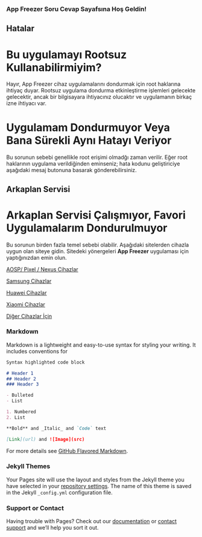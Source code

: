 ### App Freezer Soru Cevap Sayafsına Hoş Geldin!

## Hatalar
# Bu uygulamayı Rootsuz Kullanabilirmiyim?
Hayır, App Freezer cihaz uygulamalarını dondurmak için root haklarına ihtiyaç duyar.
Rootsuz uygulama dondurma etkinleştirme işlemleri gelecekte gelecektir, ancak bir bilgisayara
ihtiyacınız olucaktır ve uygulamanın birkaç izne ihtiyacı var.

# Uygulamam Dondurmuyor Veya Bana Sürekli Aynı Hatayı Veriyor
Bu sorunun sebebi genellikle root erişimi olmadğı zaman verilir.
Eğer root haklarının uygulama verildiğinden eminseniz; hata kodunu geliştiriciye 
aşağıdaki mesaj butonuna basarak gönderebilirsiniz.


## Arkaplan Servisi

# Arkaplan Servisi Çalışmıyor, Favori Uygulamalarım Dondurulmuyor
Bu sorunun birden fazla temel sebebi olabilir. Aşağıdaki sitelerden cihazla
uygun olan siteye gidin. Sitedeki yönergeleri **App Freezer** uygulaması için yaptığınızdan emin olun.

[AOSP/ Pixel / Nexus Cihazlar](https://dontkillmyapp.com/google) 

[Samsung Cihazlar](https://dontkillmyapp.com/samsung) 

[Huawei Cihazlar](https://dontkillmyapp.com/huawei) 

[Xiaomi Cihazlar](https://dontkillmyapp.com/xiaomi) 

[Diğer Cihazlar İçin](https://dontkillmyapp.com) 



### Markdown

Markdown is a lightweight and easy-to-use syntax for styling your writing. It includes conventions for
 
```markdown
Syntax highlighted code block

# Header 1
## Header 2
### Header 3

- Bulleted
- List 

1. Numbered
2. List

**Bold** and _Italic_ and `Code` text

[Link](url) and ![Image](src)
```

For more details see [GitHub Flavored Markdown](https://guides.github.com/features/mastering-markdown/).

### Jekyll Themes

Your Pages site will use the layout and styles from the Jekyll theme you have selected in your [repository settings](https://github.com/Alonew0lfxx/AppFreezer-SSS/settings). The name of this theme is saved in the Jekyll `_config.yml` configuration file.

### Support or Contact

Having trouble with Pages? Check out our [documentation](https://docs.github.com/categories/github-pages-basics/) or [contact support](https://github.com/contact) and we’ll help you sort it out.
